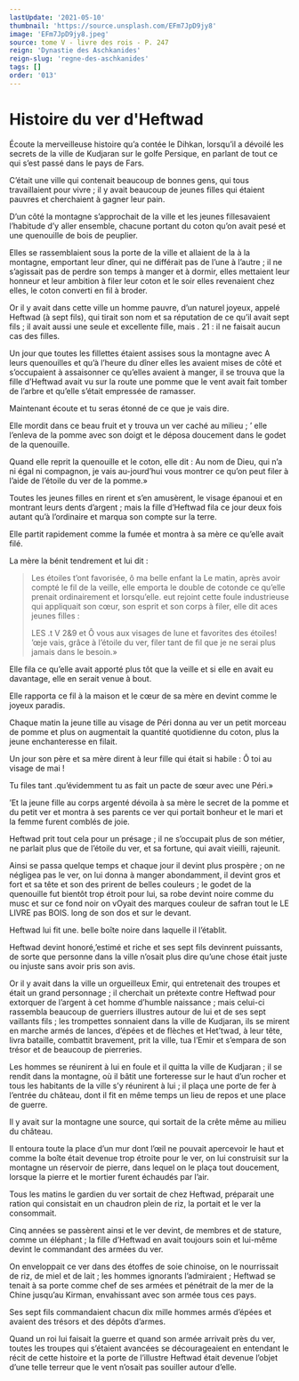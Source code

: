 ```yaml
---
lastUpdate: '2021-05-10'
thumbnail: 'https://source.unsplash.com/EFm7JpD9jy8'
image: 'EFm7JpD9jy8.jpeg'
source: tome V - livre des rois - P. 247
reign: 'Dynastie des Aschkanides'
reign-slug: 'regne-des-aschkanides'
tags: []
order: '013'
---
```


# Histoire du ver d'Heftwad

Écoute la merveilleuse histoire qu’a contée le Dihkan, lorsqu’il a dévoilé les secrets de la ville de Kudjaran sur le golfe Persique, en parlant de tout ce qui s’est passé dans le pays de Fars.

C’était une ville qui contenait beaucoup de bonnes gens, qui tous travaillaient pour vivre ; il y avait beaucoup de jeunes filles qui étaient pauvres et cherchaient à gagner leur pain.

D’un côté la montagne s’approchait de la ville et les jeunes fillesavaient l’habitude d’y aller ensemble, chacune portant du coton qu’on avait pesé et une quenouille de bois de peuplier.

Elles se rassemblaient sous la porte de la ville et allaient de la à la montagne, emportant leur dîner, qui ne différait pas de l’une à l’autre ; il ne s’agissait pas de perdre son temps à manger et à dormir, elles mettaient leur honneur et leur ambition à filer leur coton et le soir elles revenaient chez elles, le coton converti en fil à broder.

Or il y avait dans cette ville un homme pauvre, d’un naturel joyeux, appelé Heftwad (à sept fils), qui tirait son nom et sa réputation de ce qu’il avait sept fils ; il avait aussi une seule et excellente fille, mais . 21 : 
il ne faisait aucun cas des filles.

Un jour que toutes les fillettes étaient assises sous la montagne avec A leurs quenouilles et qu’à l’heure du dîner elles les avaient mises de côté et s’occupaient à assaisonner ce qu’elles avaient à manger, il se trouva que la fille d’Heftwad avait vu sur la route une pomme que le vent avait fait tomber de l’arbre et qu’elle s’était empressée de ramasser.

Maintenant écoute et tu seras étonné de ce que je vais dire.

Elle mordit dans ce beau fruit et y trouva un ver caché au milieu ; ’
elle l’enleva de la pomme avec son doigt et le déposa doucement dans le godet de la quenouille.

Quand elle reprit la quenouille et le coton, elle dit : Au nom de Dieu, qui n’a ni égal ni compagnon, je vais au-jourd’hui vous montrer ce qu’on peut filer à l’aide de l’étoile du ver de la pomme.»

Toutes les jeunes filles en rirent et s’en amusèrent, le visage épanoui et en montrant leurs dents d’argent ; mais la fille d’Heftwad fila ce jour deux fois autant qu’à l’ordinaire et marqua son compte sur la terre.

Elle partit rapidement comme la fumée et montra à sa mère ce qu’elle avait filé.

La mère la bénit tendrement et lui dit :

> Les étoiles t’ont favorisée, ô ma belle enfant la Le matin, après avoir compté le fil de la veille, elle emporta le double de cotonde ce qu’elle prenait ordinairement et lorsqu’elle. eut rejoint cette foule industrieuse qui appliquait son cœur, son esprit et son corps à filer, elle dit aces jeunes filles :
>
> LES .t V 2&9 et Ô vous aux visages de lune et favorites des étoiles!
’œje vais, grâce à l’étoile du ver, filer tant de fil que je ne serai plus jamais dans le besoin.»

Elle fila ce qu’elle avait apporté plus tôt que la veille et si elle en avait eu davantage, elle en serait venue à bout.

Elle rapporta ce fil à la maison et le cœur de sa mère en devint comme le joyeux paradis.

Chaque matin la jeune tille au visage de Péri donna au ver un petit morceau de pomme et plus on augmentait la quantité quotidienne du coton, plus la jeune enchanteresse en filait.

Un jour son père et sa mère dirent à leur fille qui était si habile : Ô toi au visage de mai !

Tu files tant
.qu’évidemment tu as fait un pacte de sœur avec une Péri.»

’Et la jeune fille au corps argenté dévoila à sa mère le secret de la pomme et du petit ver et montra à ses parents ce ver qui portait bonheur et le mari et la femme furent comblés de joie.

Heftwad prit tout cela pour un présage ; il ne s’occupait plus de son métier, ne parlait plus que de l’étoile du ver, et sa fortune, qui avait vieilli, rajeunit.

Ainsi se passa quelque temps et chaque jour il devint plus prospère ; on ne négligea pas le ver, on lui donna à manger abondamment, il devint gros et fort et sa tête et son des prirent de belles couleurs ; le godet de la quenouille fut bientôt trop étroit pour lui, sa robe devint noire comme du musc et sur ce fond noir on vOyait des marques couleur de safran tout le LE LIVRE pas BOIS. long de son dos et sur le devant.

Heftwad lui fit une. belle boîte noire dans laquelle il l’établit.

Heftwad devint honoré,’estimé et riche et ses sept fils devinrent puissants, de sorte que personne dans la ville n’osait plus dire qu’une chose était juste ou injuste sans avoir pris son avis.

Or il y avait dans la ville un orgueilleux Emir, qui entretenait des troupes et était un grand personnage ; il cherchait un prétexte contre Heftwad pour extorquer de l’argent à cet homme d’humble naissance ; mais celui-ci rassembla beaucoup de guerriers illustres autour de lui et de ses sept vaillants fils ; les trompettes sonnaient dans la ville de Kudjaran, ils se mirent en marche armés de lances, d’épées et de flèches et Het’twad, à leur tête, livra bataille, combattit bravement, prit la ville, tua l’Emir et s’empara de son trésor et de beaucoup de pierreries.

Les hommes se réunirent à lui en foule et il quitta la ville de Kudjaran ; il se rendit dans la montagne, où il bâtit une forteresse sur le haut d’un rocher et tous les habitants de la ville s’y réunirent à lui ; il plaça une porte de fer à l’entrée du château, dont il fit en même temps un lieu de repos et une place de guerre.

Il y avait sur la montagne une source, qui sortait de la crête même au milieu du château.

Il entoura toute la place d’un mur dont l’œil ne pouvait apercevoir le haut et comme la boîte était devenue trop étroite pour le ver, on lui construisit sur la montagne un réservoir de pierre, dans lequel on le plaça tout doucement, lorsque la pierre et le mortier furent échaudés par l’air.

Tous les matins le gardien du ver sortait de chez Heftwad, préparait une ration qui consistait en un chaudron plein de riz, la portait et le ver la consommait.

Cinq années se passèrent ainsi et le ver devint, de membres et de stature, comme un éléphant ; la fille d’Heftwad en avait toujours soin et lui-même devint le commandant des armées du ver.

On enveloppait ce ver dans des étoffes de soie chinoise, on le nourrissait de riz, de miel et de lait ; les hommes ignorants l’admiraient ; Heftwad se tenait à sa porte comme chef de ses armées et pénétrait de la mer de la Chine jusqu’au Kirman, envahissant avec son armée tous ces pays.

Ses sept fils commandaient chacun dix mille hommes armés d’épées et avaient des trésors et des dépôts d’armes.

Quand un roi lui faisait la guerre et quand son armée arrivait près du ver, toutes les troupes qui s’étaient avancées se décourageaient en entendant le récit de cette histoire et la porte de l’illustre Heftwad était devenue l’objet d’une telle terreur que le vent n’osait pas souiller autour d’elle.
